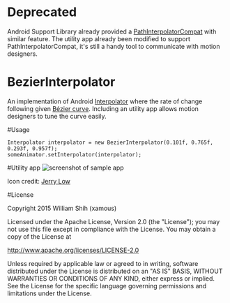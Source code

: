 # Deprecated
Android Support Library already provided a [PathInterpolatorCompat](http://developer.android.com/intl/zh-tw/reference/android/support/v4/view/animation/PathInterpolatorCompat.html) with similar feature.
The utility app already been modified to support PathInterpolatorCompat, it's still a handy tool to communicate with motion designers.

# BezierInterpolator
An implementation of Android [Interpolator](http://developer.android.com/reference/android/view/animation/Interpolator.html) where the rate of change following given [Bézier curve](https://en.wikipedia.org/wiki/B%C3%A9zier_curve). Including an utility app allows motion designers to tune the curve easily.

#Usage

    Interpolator interpolator = new BezierInterpolator(0.101f, 0.765f, 0.293f, 0.957f);
    someAnimator.setInterpolator(interpolator);

#Utility app
![screenshot of sample app](https://github.com/xamous/BezierInterpolator/blob/master/images-folder/screenshot.png)  

Icon credit: [Jerry Low](https://www.iconfinder.com/jerrylow)

#License

Copyright 2015 William Shih (xamous)

Licensed under the Apache License, Version 2.0 (the "License");
you may not use this file except in compliance with the License.
You may obtain a copy of the License at

   http://www.apache.org/licenses/LICENSE-2.0

Unless required by applicable law or agreed to in writing, software
distributed under the License is distributed on an "AS IS" BASIS,
WITHOUT WARRANTIES OR CONDITIONS OF ANY KIND, either express or implied.
See the License for the specific language governing permissions and
limitations under the License.
